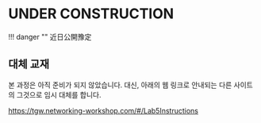 # UNDER CONSTRUCTION

!!! danger ""
    近日公開豫定

## 대체 교재

본 과정은 아직 준비가 되지 않았습니다. 대신, 아래의 웹 링크로 안내되는 다른
사이트의 그것으로 임시 대체를 합니다.

https://tgw.networking-workshop.com/#/Lab5Instructions
